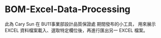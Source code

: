 # BOM-Excel-Data-Processing
此為 Cary Sun 在 BU11事業部設計品質保證處 期間發布的小工具，
用來展示 EXCEL 資料檔案載入、選取特定欄位後，再進行匯出另一 EXCEL 檔案。
